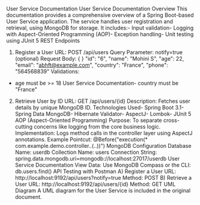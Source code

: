 User Service Documentation
 User Service Documentation
 Overview
 This documentation provides a comprehensive overview of a Spring Boot-based User Service application.
 The service handles user registration and retrieval, using MongoDB for storage. It includes:- Input validation- Logging with Aspect-Oriented Programming (AOP)- Exception handling- Unit testing using JUnit 5
 REST Endpoints
 1. Register a User
 URL: POST /api/users
 Query Parameter: notify=true (optional)
 Request Body:
 {
 }
  "id": "6",
  "name": "Mohini S",
  "age": 22,
  "email": "abhft@example.com",
  "country": "France",
  "phone": "564568839"
 Validations:
- age must be >= 18
 User Service Documentation- country must be "France"
 2. Retrieve User by ID
 URL: GET /api/users/{id}
 Description: Fetches user details by unique MongoDB ID.
 Technologies Used- Spring Boot 3.1- Spring Data MongoDB- Hibernate Validator- AspectJ- Lombok- JUnit 5
 AOP (Aspect-Oriented Programming)
 Purpose: To separate cross-cutting concerns like logging from the core business logic.
 Implementation: Logs method calls in the controller layer using AspectJ annotations.
 Example Pointcut:
 @Before("execution(* com.example.demo.controller.*.*(..))")
 MongoDB Configuration
 Database Name: userdb
 Collection Name: users
 Connection String:
 spring.data.mongodb.uri=mongodb://localhost:27017/userdb
User Service Documentation
 View Data:
 Use MongoDB Compass or the CLI:
 db.users.find()
 API Testing with Postman
 A) Register a User
 URL: http://localhost:9192/api/users?notify=true
 Method: POST
 B) Retrieve a User
 URL: http://localhost:9192/api/users/{id}
 Method: GET
 UML Diagram
 A UML diagram for the User Service is included in the original document.
